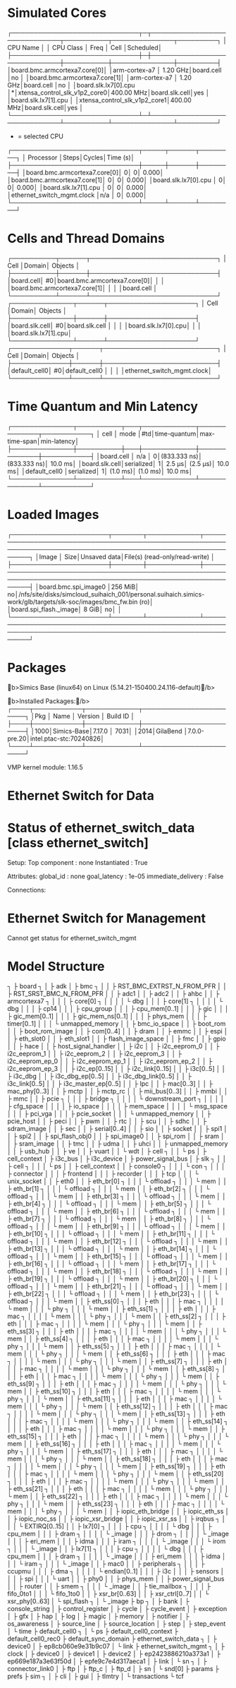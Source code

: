# Simulated Cores

┌─────────────────────────────┬─┬─────────────────────────────┬──────────┬──────────────┬─────────┐
│          CPU Name           │ │          CPU Class          │   Freq   │     Cell     │Scheduled│
├─────────────────────────────┼─┼─────────────────────────────┼──────────┼──────────────┼─────────┤
│board.bmc.armcortexa7.core[0]│ │arm-cortex-a7                │  1.20 GHz│board.cell    │no       │
│board.bmc.armcortexa7.core[1]│ │arm-cortex-a7                │  1.20 GHz│board.cell    │no       │
│board.slk.lx7[0].cpu         │*│xtensa_control_slk_v1p2_core0│400.00 MHz│board.slk.cell│yes      │
│board.slk.lx7[1].cpu         │ │xtensa_control_slk_v1p2_core1│400.00 MHz│board.slk.cell│yes      │
└─────────────────────────────┴─┴─────────────────────────────┴──────────┴──────────────┴─────────┘
* = selected CPU


┌─────────────────────────────┬─────┬──────┬────────┐
│          Processor          │Steps│Cycles│Time (s)│
├─────────────────────────────┼─────┼──────┼────────┤
│board.bmc.armcortexa7.core[0]│    0│     0│   0.000│
│board.bmc.armcortexa7.core[1]│    0│     0│   0.000│
│board.slk.lx7[0].cpu         │    0│     0│   0.000│
│board.slk.lx7[1].cpu         │    0│     0│   0.000│
│ethernet_switch_mgmt.clock   │n/a  │     0│   0.000│
└─────────────────────────────┴─────┴──────┴────────┘

# Cells and Thread Domains

┌──────────┬──────┬─────────────────────────────┐
│   Cell   │Domain│           Objects           │
├──────────┼──────┼─────────────────────────────┤
│board.cell│    #0│board.bmc.armcortexa7.core[0]│
│          │      │board.bmc.armcortexa7.core[1]│
│          │      │board.cell                   │
└──────────┴──────┴─────────────────────────────┘
┌──────────────┬──────┬────────────────────┐
│     Cell     │Domain│      Objects       │
├──────────────┼──────┼────────────────────┤
│board.slk.cell│    #0│board.slk.cell      │
│              │      │board.slk.lx7[0].cpu│
│              │      │board.slk.lx7[1].cpu│
└──────────────┴──────┴────────────────────┘
┌─────────────┬──────┬──────────────────────────┐
│    Cell     │Domain│         Objects          │
├─────────────┼──────┼──────────────────────────┤
│default_cell0│    #0│default_cell0             │
│             │      │ethernet_switch_mgmt.clock│
└─────────────┴──────┴──────────────────────────┘

# Time Quantum and Min Latency

┌──────────────┬──────────┬───┬────────────┬─────────────┬───────────┐
│     cell     │   mode   │#td│time-quantum│max-time-span│min-latency│
├──────────────┼──────────┼───┼────────────┼─────────────┼───────────┤
│board.cell    │   n/a    │  0│(833.333 ns)│ (833.333 ns)│    10.0 ms│
│board.slk.cell│serialized│  1│      2.5 µs│     (2.5 µs)│    10.0 ms│
│default_cell0 │serialized│  1│    (1.0 ms)│     (1.0 ms)│    10.0 ms│
└──────────────┴──────────┴───┴────────────┴─────────────┴───────────┘

# Loaded Images

┌──────────────────────┬───────┬────────────┬──────────────────────────────────────────────────────────────────────────────────────────────────────────────┐
│Image                 │   Size│Unsaved data│File(s) (read-only/read-write)                                                                                │
├──────────────────────┼───────┼────────────┼──────────────────────────────────────────────────────────────────────────────────────────────────────────────┤
│board.bmc.spi_image0  │256 MiB│          no│/nfs/site/disks/simcloud_suihaich_001/personal.suihaich.simics-work/glb/targets/slk-soc/images/bmc_fw.bin (ro)│
│board.spi_flash._image│  8 GiB│          no│                                                                                                              │
└──────────────────────┴───────┴────────────┴──────────────────────────────────────────────────────────────────────────────────────────────────────────────┘

# Packages

b>Simics Base (linux64) on Linux (5.14.21-150400.24.116-default)/b>

b>Installed Packages:/b>
┌────┬───────────┬────────────┬───────────────────────┐
│Pkg │   Name    │  Version   │       Build ID        │
├────┼───────────┼────────────┼───────────────────────┤
│1000│Simics-Base│7.17.0      │                   7031│
│2014│GilaBend   │7.0.0-pre.20│intel.ptac-stc:70240826│
└────┴───────────┴────────────┴───────────────────────┘

VMP kernel module: 1.16.5


# Ethernet Switch for Data

Status of ethernet_switch_data [class ethernet_switch]
======================================================

Setup:
         Top component : none
          Instantiated : True

Attributes:
             global_id : none
          goal_latency : 1e-05
    immediate_delivery : False

Connections:

# Ethernet Switch for Management

Cannot get status for ethernet_switch_mgmt

# Model Structure

┐
├ board ┐
│       ├ adk 
│       ├ bmc ┐
│       │     ├ RST_BMC_EXTRST_N_FROM_PFR 
│       │     ├ RST_SRST_BMC_N_FROM_PFR 
│       │     ├ adc1 
│       │     ├ adc2 
│       │     ├ ahbc 
│       │     ├ armcortexa7 ┐
│       │     │             ├ core[0] ┐
│       │     │             │         └ dbg 
│       │     │             ├ core[1] ┐
│       │     │             │         └ dbg 
│       │     │             ├ cp14 
│       │     │             ├ cpu_group 
│       │     │             ├ cpu_mem[0..1] 
│       │     │             ├ gic 
│       │     │             ├ gic_mem[0..1] 
│       │     │             ├ gic_mem_ns[0..1] 
│       │     │             ├ phys_mem 
│       │     │             ├ timer[0..1] 
│       │     │             └ unmapped_memory 
│       │     ├ bmc_io_space 
│       │     ├ boot_rom 
│       │     ├ boot_rom_image 
│       │     ├ com[0..4] 
│       │     ├ dram 
│       │     ├ emmc 
│       │     ├ espi 
│       │     ├ eth_slot0 
│       │     ├ eth_slot1 
│       │     ├ flash_image_space 
│       │     ├ fmc 
│       │     ├ gpio 
│       │     ├ hace 
│       │     ├ host_signal_handler 
│       │     ├ i2c 
│       │     ├ i2c_eeprom_0 
│       │     ├ i2c_eeprom_1 
│       │     ├ i2c_eeprom_2 
│       │     ├ i2c_eeprom_3 
│       │     ├ i2c_eeprom_ep_0 
│       │     ├ i2c_eeprom_ep_1 
│       │     ├ i2c_eeprom_ep_2 
│       │     ├ i2c_eeprom_ep_3 
│       │     ├ i2c_ep[0..15] 
│       │     ├ i2c_link[0..15] 
│       │     ├ i3c[0..5] 
│       │     ├ i3c_dbg 
│       │     ├ i3c_dbg_ep[0..5] 
│       │     ├ i3c_dbg_link[0..5] 
│       │     ├ i3c_link[0..5] 
│       │     ├ i3c_master_ep[0..5] 
│       │     ├ lpc 
│       │     ├ mac[0..3] 
│       │     ├ mac_phy[0..3] 
│       │     ├ mctp 
│       │     ├ mctp_rc 
│       │     ├ mii_bus[0..3] 
│       │     ├ mmbi 
│       │     ├ mmc 
│       │     ├ pcie ┐
│       │     │      ├ bridge ┐
│       │     │      │        └ downstream_port ┐
│       │     │      │                          ├ cfg_space 
│       │     │      │                          ├ io_space 
│       │     │      │                          ├ mem_space 
│       │     │      │                          └ msg_space 
│       │     │      ├ pci_vga 
│       │     │      ├ pcie_socket 
│       │     │      └ unmapped_memory 
│       │     ├ pcie_host 
│       │     ├ peci 
│       │     ├ pwm 
│       │     ├ rtc 
│       │     ├ scu 
│       │     ├ sdhc 
│       │     ├ sdram_image 
│       │     ├ sec 
│       │     ├ serial[0..4] 
│       │     ├ sio 
│       │     ├ socket 
│       │     ├ spi1 
│       │     ├ spi2 
│       │     ├ spi_flash_obj0 
│       │     ├ spi_image0 
│       │     ├ spi_rom 
│       │     ├ sram 
│       │     ├ sram_image 
│       │     ├ tmc 
│       │     ├ udma 
│       │     ├ uhci 
│       │     ├ unmapped_memory 
│       │     ├ usb_hub 
│       │     ├ ve 
│       │     ├ vuart 
│       │     └ wdt 
│       ├ cell ┐
│       │      └ ps 
│       ├ cell_context 
│       ├ i3c_bus 
│       ├ i3c_device 
│       ├ power_signal_bus 
│       ├ slk ┐
│       │     ├ cell ┐
│       │     │      └ ps 
│       │     ├ cell_context 
│       │     ├ console0 ┐
│       │     │          └ con ┐
│       │     │                ├ connector 
│       │     │                ├ frontend 
│       │     │                ├ recorder 
│       │     │                ├ tcp 
│       │     │                └ unix_socket 
│       │     ├ eth0 
│       │     ├ eth_br[0] ┐
│       │     │           └ offload ┐
│       │     │                     └ mem 
│       │     ├ eth_br[1] ┐
│       │     │           └ offload ┐
│       │     │                     └ mem 
│       │     ├ eth_br[2] ┐
│       │     │           └ offload ┐
│       │     │                     └ mem 
│       │     ├ eth_br[3] ┐
│       │     │           └ offload ┐
│       │     │                     └ mem 
│       │     ├ eth_br[4] ┐
│       │     │           └ offload ┐
│       │     │                     └ mem 
│       │     ├ eth_br[5] ┐
│       │     │           └ offload ┐
│       │     │                     └ mem 
│       │     ├ eth_br[6] ┐
│       │     │           └ offload ┐
│       │     │                     └ mem 
│       │     ├ eth_br[7] ┐
│       │     │           └ offload ┐
│       │     │                     └ mem 
│       │     ├ eth_br[8] ┐
│       │     │           └ offload ┐
│       │     │                     └ mem 
│       │     ├ eth_br[9] ┐
│       │     │           └ offload ┐
│       │     │                     └ mem 
│       │     ├ eth_br[10] ┐
│       │     │            └ offload ┐
│       │     │                      └ mem 
│       │     ├ eth_br[11] ┐
│       │     │            └ offload ┐
│       │     │                      └ mem 
│       │     ├ eth_br[12] ┐
│       │     │            └ offload ┐
│       │     │                      └ mem 
│       │     ├ eth_br[13] ┐
│       │     │            └ offload ┐
│       │     │                      └ mem 
│       │     ├ eth_br[14] ┐
│       │     │            └ offload ┐
│       │     │                      └ mem 
│       │     ├ eth_br[15] ┐
│       │     │            └ offload ┐
│       │     │                      └ mem 
│       │     ├ eth_br[16] ┐
│       │     │            └ offload ┐
│       │     │                      └ mem 
│       │     ├ eth_br[17] ┐
│       │     │            └ offload ┐
│       │     │                      └ mem 
│       │     ├ eth_br[18] ┐
│       │     │            └ offload ┐
│       │     │                      └ mem 
│       │     ├ eth_br[19] ┐
│       │     │            └ offload ┐
│       │     │                      └ mem 
│       │     ├ eth_br[20] ┐
│       │     │            └ offload ┐
│       │     │                      └ mem 
│       │     ├ eth_br[21] ┐
│       │     │            └ offload ┐
│       │     │                      └ mem 
│       │     ├ eth_br[22] ┐
│       │     │            └ offload ┐
│       │     │                      └ mem 
│       │     ├ eth_br[23] ┐
│       │     │            └ offload ┐
│       │     │                      └ mem 
│       │     ├ eth_ss[0] ┐
│       │     │           ├ eth 
│       │     │           ├ mac ┐
│       │     │           │     └ mem 
│       │     │           └ phy ┐
│       │     │                 └ mem 
│       │     ├ eth_ss[1] ┐
│       │     │           ├ eth 
│       │     │           ├ mac ┐
│       │     │           │     └ mem 
│       │     │           └ phy ┐
│       │     │                 └ mem 
│       │     ├ eth_ss[2] ┐
│       │     │           ├ eth 
│       │     │           ├ mac ┐
│       │     │           │     └ mem 
│       │     │           └ phy ┐
│       │     │                 └ mem 
│       │     ├ eth_ss[3] ┐
│       │     │           ├ eth 
│       │     │           ├ mac ┐
│       │     │           │     └ mem 
│       │     │           └ phy ┐
│       │     │                 └ mem 
│       │     ├ eth_ss[4] ┐
│       │     │           ├ eth 
│       │     │           ├ mac ┐
│       │     │           │     └ mem 
│       │     │           └ phy ┐
│       │     │                 └ mem 
│       │     ├ eth_ss[5] ┐
│       │     │           ├ eth 
│       │     │           ├ mac ┐
│       │     │           │     └ mem 
│       │     │           └ phy ┐
│       │     │                 └ mem 
│       │     ├ eth_ss[6] ┐
│       │     │           ├ eth 
│       │     │           ├ mac ┐
│       │     │           │     └ mem 
│       │     │           └ phy ┐
│       │     │                 └ mem 
│       │     ├ eth_ss[7] ┐
│       │     │           ├ eth 
│       │     │           ├ mac ┐
│       │     │           │     └ mem 
│       │     │           └ phy ┐
│       │     │                 └ mem 
│       │     ├ eth_ss[8] ┐
│       │     │           ├ eth 
│       │     │           ├ mac ┐
│       │     │           │     └ mem 
│       │     │           └ phy ┐
│       │     │                 └ mem 
│       │     ├ eth_ss[9] ┐
│       │     │           ├ eth 
│       │     │           ├ mac ┐
│       │     │           │     └ mem 
│       │     │           └ phy ┐
│       │     │                 └ mem 
│       │     ├ eth_ss[10] ┐
│       │     │            ├ eth 
│       │     │            ├ mac ┐
│       │     │            │     └ mem 
│       │     │            └ phy ┐
│       │     │                  └ mem 
│       │     ├ eth_ss[11] ┐
│       │     │            ├ eth 
│       │     │            ├ mac ┐
│       │     │            │     └ mem 
│       │     │            └ phy ┐
│       │     │                  └ mem 
│       │     ├ eth_ss[12] ┐
│       │     │            ├ eth 
│       │     │            ├ mac ┐
│       │     │            │     └ mem 
│       │     │            └ phy ┐
│       │     │                  └ mem 
│       │     ├ eth_ss[13] ┐
│       │     │            ├ eth 
│       │     │            ├ mac ┐
│       │     │            │     └ mem 
│       │     │            └ phy ┐
│       │     │                  └ mem 
│       │     ├ eth_ss[14] ┐
│       │     │            ├ eth 
│       │     │            ├ mac ┐
│       │     │            │     └ mem 
│       │     │            └ phy ┐
│       │     │                  └ mem 
│       │     ├ eth_ss[15] ┐
│       │     │            ├ eth 
│       │     │            ├ mac ┐
│       │     │            │     └ mem 
│       │     │            └ phy ┐
│       │     │                  └ mem 
│       │     ├ eth_ss[16] ┐
│       │     │            ├ eth 
│       │     │            ├ mac ┐
│       │     │            │     └ mem 
│       │     │            └ phy ┐
│       │     │                  └ mem 
│       │     ├ eth_ss[17] ┐
│       │     │            ├ eth 
│       │     │            ├ mac ┐
│       │     │            │     └ mem 
│       │     │            └ phy ┐
│       │     │                  └ mem 
│       │     ├ eth_ss[18] ┐
│       │     │            ├ eth 
│       │     │            ├ mac ┐
│       │     │            │     └ mem 
│       │     │            └ phy ┐
│       │     │                  └ mem 
│       │     ├ eth_ss[19] ┐
│       │     │            ├ eth 
│       │     │            ├ mac ┐
│       │     │            │     └ mem 
│       │     │            └ phy ┐
│       │     │                  └ mem 
│       │     ├ eth_ss[20] ┐
│       │     │            ├ eth 
│       │     │            ├ mac ┐
│       │     │            │     └ mem 
│       │     │            └ phy ┐
│       │     │                  └ mem 
│       │     ├ eth_ss[21] ┐
│       │     │            ├ eth 
│       │     │            ├ mac ┐
│       │     │            │     └ mem 
│       │     │            └ phy ┐
│       │     │                  └ mem 
│       │     ├ eth_ss[22] ┐
│       │     │            ├ eth 
│       │     │            ├ mac ┐
│       │     │            │     └ mem 
│       │     │            └ phy ┐
│       │     │                  └ mem 
│       │     ├ eth_ss[23] ┐
│       │     │            ├ eth 
│       │     │            ├ mac ┐
│       │     │            │     └ mem 
│       │     │            └ phy ┐
│       │     │                  └ mem 
│       │     ├ iopic_eth_bridge 
│       │     ├ iopic_eth_ss 
│       │     ├ iopic_noc_ss 
│       │     ├ iopic_xsr_bridge 
│       │     ├ iopic_xsr_ss 
│       │     ├ irqbus ┐
│       │     │        └ EXTIRQ[0..15] 
│       │     ├ lx7[0] ┐
│       │     │        ├ cpu ┐
│       │     │        │     └ dbg 
│       │     │        ├ cpu_mem 
│       │     │        ├ dram ┐
│       │     │        │      └ _image 
│       │     │        ├ drom ┐
│       │     │        │      └ _image 
│       │     │        ├ eri_mem 
│       │     │        ├ idma 
│       │     │        ├ iram ┐
│       │     │        │      └ _image 
│       │     │        └ irom ┐
│       │     │               └ _image 
│       │     ├ lx7[1] ┐
│       │     │        ├ cpu ┐
│       │     │        │     └ dbg 
│       │     │        ├ cpu_mem 
│       │     │        ├ dram ┐
│       │     │        │      └ _image 
│       │     │        ├ eri_mem 
│       │     │        ├ idma 
│       │     │        └ iram ┐
│       │     │               └ _image 
│       │     ├ mac0 
│       │     ├ peripherals ┐
│       │     │             ├ ccupmu 
│       │     │             ├ dma ┐
│       │     │             │     └ endian[0..1] 
│       │     │             ├ i3c 
│       │     │             ├ sensors 
│       │     │             ├ spi 
│       │     │             └ uart 
│       │     ├ phy0 
│       │     ├ phys_mem 
│       │     ├ power_signal_bus 
│       │     ├ router 
│       │     ├ smem ┐
│       │     │      └ _image 
│       │     ├ tie_mailbox ┐
│       │     │             ├ fifo_0to1 
│       │     │             └ fifo_1to0 
│       │     ├ xsr_br[0..63] 
│       │     ├ xsr_ctrl[0..7] 
│       │     └ xsr_phy[0..63] 
│       └ spi_flash ┐
│                   └ _image 
├ bp ┐
│    ├ bank 
│    ├ console_string 
│    ├ control_register 
│    ├ cycle 
│    ├ cycle_event 
│    ├ exception 
│    ├ gfx 
│    ├ hap 
│    ├ log 
│    ├ magic 
│    ├ memory 
│    ├ notifier 
│    ├ os_awareness 
│    ├ source_line 
│    ├ source_location 
│    ├ step 
│    ├ step_event 
│    └ time 
├ default_cell0 ┐
│               └ ps 
├ default_cell0_context 
├ default_cell0_rec0 
├ default_sync_domain 
├ ethernet_switch_data ┐
│                      ├ device0 
│                      ├ ep8cb060e9e31b9c07 
│                      └ link 
├ ethernet_switch_mgmt ┐
│                      ├ clock 
│                      ├ device0 
│                      ├ device1 
│                      ├ device2 
│                      ├ ep2423886210a373a1 
│                      ├ ep669e187a3e63f50d 
│                      ├ epfe9c7e4d317aeca1 
│                      ├ link 
│                      └ sn ┐
│                           ├ connector_link0 
│                           ├ ftp 
│                           ├ ftp_c 
│                           ├ ftp_d 
│                           ├ sn 
│                           └ snd[0] 
├ params 
├ prefs 
├ sim ┐
│     ├ cli 
│     ├ gui 
│     ├ tlmtry 
│     └ transactions 
└ tcf 


